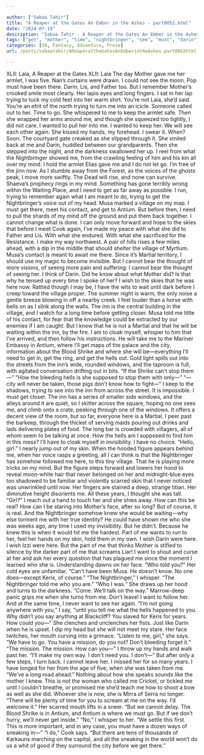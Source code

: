 ```yaml
---

author: ["Sabaa Tahir"]
title: "A Reaper at the Gates An Ember in the Ashes - part0052.html"
date: "2024-07-19"
description: "Sabaa Tahir - A Reaper at the Gates An Ember in the Ashes"
tags: ["get", "mother", "time", "nightbringer", "see", "must", "darin", "long", "trying", "village", "inn", "never", "could", "turn", "go", "hand", "mind", "need", "musa", "antium", "way", "know", "hell", "want", "say"]
categories: [YA, Fantasy, Adventure, Prose]
url: /posts/sabaatahir/AReaperattheGatesAnEmberintheAshes-part0052html

---
```



XLII: Laia, A Reaper at the Gates
XLII: Laia
The day Mother gave me her armlet, I was five. Nan’s curtains were drawn. I could not see the moon. Pop must have been there. Darin, Lis, and Father too. But I remember Mother’s crooked smile most clearly. Her lapis eyes and long fingers. I sat in her lap trying to tuck my cold feet into her warm shirt. You’re not Laia, she’d said. You’re an efrit of the north trying to turn me into an icicle.
Someone called out to her. Time to go. She whispered to me to keep the armlet safe. Then she wrapped her arms around me, and though she squeezed too tightly, I did not care. I wanted to pull her into me. I wanted to keep her.
We will see each other again. She kissed my hands, my forehead. I swear it.
When?
Soon.
The courtyard gate creaked as she slipped through it. She smiled back at me and Darin, huddled between our grandparents. Then she stepped into the night, and the darkness swallowed her up.
I reel from what the Nightbringer showed me, from the crawling feeling of him and his kin all over my mind. I hold the armlet Elias gave me and I do not let go. I’m free of the jinn now.
As I stumble away from the Forest, as the voices of the ghosts peak, I move more swiftly. The Dead will rise, and none can survive. Shaeva’s prophecy rings in my mind. Something has gone terribly wrong within the Waiting Place, and I need to get as far away as possible.
I run, trying to remember again what I am meant to do, trying to get the Nightbringer’s voice out of my head.
Musa marked a village on my map. I must get there, meet his contact, and get to Antium. But before then, I need to pull the shards of my mind off the ground and put them back together. I cannot change what is done. I can only move forward and hope to the skies that before I meet Cook again, I’ve made my peace with what she did to Father and Lis. With what she endured. With what she sacrificed for the Resistance.
I make my way northwest. A pair of hills rises a few miles ahead, with a dip in the middle that should shelter the village of Myrtium. Musa’s contact is meant to await me there. Since it’s Martial territory, I should use my magic to become invisible. But I cannot bear the thought of more visions, of seeing more pain and suffering.
I cannot bear the thought of seeing her. I think of Darin. Did he know about what Mother did? Is that why he tensed up every time I spoke of her? I wish to the skies that he was here now.
Rattled though I may be, I have the wits to wait until dark before I creep toward the village proper. The summer night is warm, the only noise a gentle breeze blowing in off a nearby creek. I feel louder than a horse with bells on as I slink along the walls.
The inn is the central building in the village, and I watch for a long time before getting closer. Musa told me little of his contact, for fear that the knowledge could be extracted by our enemies if I am caught. But I know that he is not a Martial and that he will be waiting within the inn, by the fire. I am to cloak myself, whisper to him that I’ve arrived, and then follow his instructions. He will take me to the Mariner Embassy in Antium, where I’ll get maps of the palace and the city, information about the Blood Shrike and where she will be—everything I’ll need to get in, get the ring, and get the hells out.
Gold light spills out into the streets from the inn’s wide, rounded windows, and the taproom is full, with agitated conversation drifting out in bits.
“If the Shrike can’t stop them—”
“How the bleeding hells is she supposed to stop them with only—”
“—city will never be taken, those pigs don’t know how to fight—”
I keep to the shadows, trying to see into the inn from across the street. It is impossible. I must get closer.
The inn has a series of smaller side windows, and the alleys around it are quiet, so I skitter across the square, hoping no one sees me, and climb onto a crate, peeking through one of the windows. It offers a decent view of the room, but so far, everyone here is a Martial.
I peer past the barkeep, through the thicket of serving maids pouring out drinks and lads delivering plates of food. The long bar is crowded with villagers, all of whom seem to be talking at once. How the hells am I supposed to find him in this mess? I’ll have to cloak myself in invisibility. I have no choice.
“Hello, girl.”
I nearly jump out of my skin. When the hooded figure appears behind me, when her voice rasps a greeting, all I can think is that the Nightbringer has somehow followed me here, to this tiny village. That he is playing more tricks on my mind.
But the figure steps forward and lowers her hood to reveal moon-white hair that never belonged on her and midnight-blue eyes too shadowed to be familiar and violently scarred skin that I never noticed was unwrinkled until now. Her fingers are stained a deep, strange titian. Her diminutive height disorients me. All these years, I thought she was tall.
“Girl?”
I reach out a hand to touch her and she shies away. How can this be real? How can I be staring into Mother’s face, after so long?
But of course, it is real. And the Nightbringer somehow knew she would be waiting—why else torment me with her true identity? He could have shown me who she was weeks ago, any time I used my invisibility. But he didn’t. Because he knew this is when it would hit me the hardest.
Part of me wants to run to her, feel her hands on my skin, hold them in my own. I wish Darin were here. I wish Izzi were here.
But the part of me that thinks Mother is stifled to silence by the darker part of me that screams Liar! I want to shout and curse at her and ask her every question that has plagued me since the moment I learned who she is. Understanding dawns on her face.
“Who told you?” Her cold eyes are unfamiliar. “Can’t have been Musa. He doesn’t know. No one does—except Keris, of course.”
“The Nightbringer,” I whisper. “The Nightbringer told me who you are.”
“Who I was.” She draws up her hood and turns to the darkness. “Come. We’ll talk on the way.”
Marrow-deep panic grips me when she turns from me. Don’t leave! I want to follow her. And at the same time, I never want to see her again.
“I’m not going anywhere with you,” I say, “until you tell me what the hells happened to you. Why didn’t you say anything at Blackcliff? You slaved for Keris for years. How could you—”
She clenches and unclenches her fists. Just like Darin when he is upset.
I dip my head but she will not meet my stare. Her face twitches, her mouth curving into a grimace. “Listen to me, girl,” she says. “We have to go. You have a mission, do you not? Don’t bleeding forget it.”
“The mission. The mission. How can you—” I throw up my hands and walk past her. “I’ll make my own way. I don’t need you. I don’t—”
But after only a few steps, I turn back. I cannot leave her. I missed her for so many years. I have longed for her from the age of five, when she was taken from me.
“We’ve a long road ahead.” Nothing about how she speaks sounds like the mother I knew. This is not the woman who called me Cricket, or tickled me until I couldn’t breathe, or promised me she’d teach me how to shoot a bow as well as she did. Whoever she is now, she is Mirra of Serra no longer.
“There will be plenty of time for you to scream at me on the way. I’d welcome it.” Her scarred mouth lifts in a sneer. “But we cannot delay. The Blood Shrike is in Antium, and Antium is where we must go. But if we don’t hurry, we’ll never get inside.”
“No,” I whisper to her. “We settle this first. This is more important, and in any case, you must have a dozen ways of sneaking in—”
“I do,” Cook says. “But there are tens of thousands of Karkauns marching on the capital, and all the sneaking in the world won’t do us a whit of good if they surround the city before we get there.”
